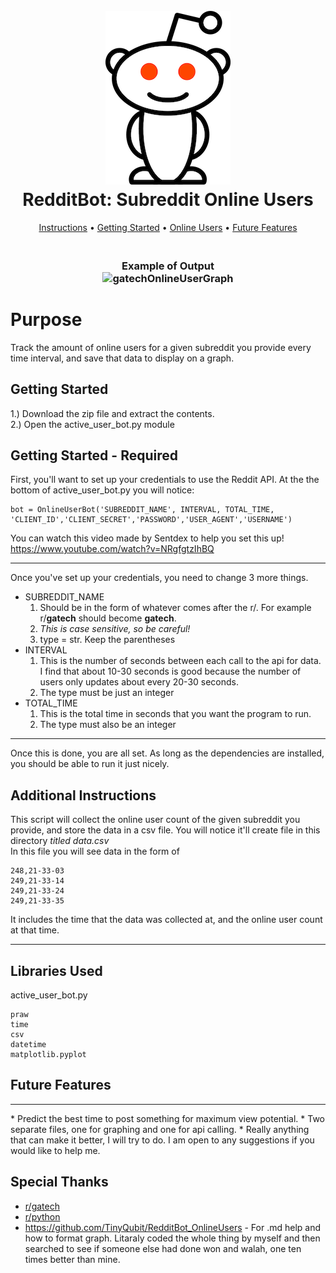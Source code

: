 <h1 align="center">
  <br>
  <img src="https://raw.githubusercontent.com/tinyqubit/RedditBot_OnlineUsers/master/Images/Reddit_Logo.png" alt="Reddit" width="200">
  </br>
  RedditBot: Subreddit Online Users
  <br>
</h1>

<p align="center">
  <a href="#instructions">Instructions</a> •
  <a href="#instructions-getting-started">Getting Started</a> •
  <a href="#instructions-subreddit_onlineusers_collector_py">Online Users</a> •
  <a href="#future-features">Future Features</a>
</p>

<h3 align="center">
  <br>
  Example of Output
  </br>
  <img src="https://i.redd.it/7mwm5u63qaw21.png" alt="gatechOnlineUserGraph">
</h2>

# Purpose
Track the amount of online users for a given subreddit you provide every time interval, and save that data to display on a graph.

## Getting Started
  1.) Download the zip file and extract the contents.  
  2.) Open the active_user_bot.py module

## Getting Started - Required
  First, you'll want to set up your credentials to use the Reddit API. At the the bottom of active_user_bot.py you will notice:
  ~~~~
  bot = OnlineUserBot('SUBREDDIT_NAME', INTERVAL, TOTAL_TIME, 'CLIENT_ID','CLIENT_SECRET','PASSWORD','USER_AGENT','USERNAME')
  ~~~~
  You can watch this video made by Sentdex to help you set this up! https://www.youtube.com/watch?v=NRgfgtzIhBQ

  <hr>

  Once you've set up your credentials, you need to change 3 more things.

  * SUBREDDIT_NAME
    1. Should be in the form of whatever comes after the r/. For example r/__gatech__ should become __gatech__.  
    2. _This is case sensitive, so be careful!_
    3. type = str. Keep the parentheses
  * INTERVAL
    1. This is the number of seconds between each call to the api for data. I find that about 10-30 seconds is good because the number of users only updates about every 20-30 seconds.
    2. The type must be just an integer
  * TOTAL_TIME
    1. This is the total time in seconds that you want the program to run.
    2. The type must also be an integer

<hr>
Once this is done, you are all set. As long as the dependencies are installed, you should be able to run it just nicely.

## Additional Instructions
  This script will collect the online user count of the given subreddit you provide, and store the data in a csv file. You will notice it'll create file in this directory *titled data.csv*  
  In this file you will see data in the form of
  ~~~~
  248,21-33-03
  249,21-33-14
  249,21-33-24
  249,21-33-35
  ~~~~
  It includes the time that the data was collected at, and the online user count at that time.
<hr>

## Libraries Used
active_user_bot.py
```
praw
time
csv
datetime
matplotlib.pyplot
```

## Future Features
<hr>
  * Predict the best time to post something for maximum view potential.
  * Two separate files, one for graphing and one for api calling.
  * Really anything that can make it better, I will try to do. I am open to any suggestions if you would like to help me.

## Special Thanks
  * [r/gatech](https://www.reddit.com/r/gatech/ "Subreddit for Georgia Tech Students")
  * [r/python](https://www.reddit.com/r/Python/ "Subreddit for python users")
  * https://github.com/TinyQubit/RedditBot_OnlineUsers - For .md help and how to format graph. Litaraly coded the whole thing by myself and then searched to see if someone else had done won and walah, one ten times better than mine.
